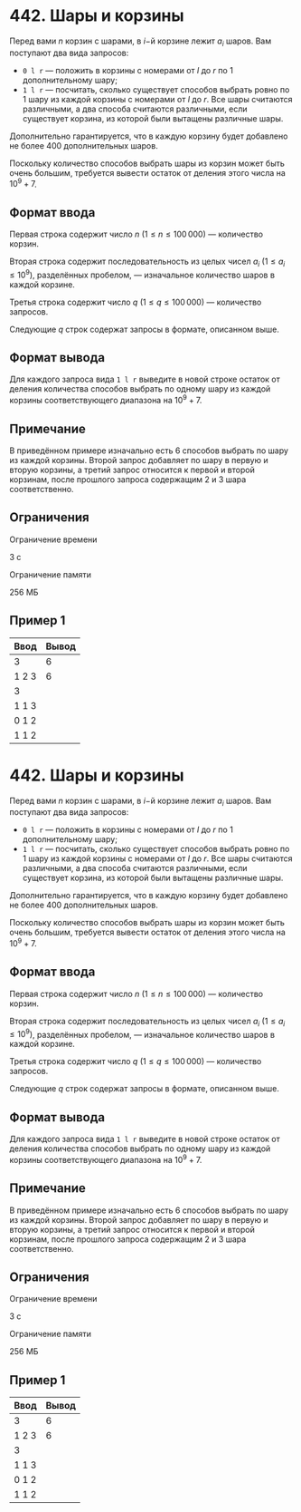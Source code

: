 # 442. Шары и корзины

Перед вами $n$ корзин с шарами, в $i-$й корзине лежит $a_i$ шаров. Вам поступают два вида запросов:

- `0 l r` — положить в корзины с номерами от $l$ до $r$ по 1 дополнительному шару;
- `1 l r` — посчитать, сколько существует способов выбрать ровно по 1 шару из каждой корзины с номерами от $l$ до $r$. Все шары считаются различными, а два способа считаются различными, если существует корзина, из которой были вытащены различные шары.

Дополнительно гарантируется, что в каждую корзину будет добавлено не более 400 дополнительных шаров.

Поскольку количество способов выбрать шары из корзин может быть очень большим, требуется вывести остаток от деления этого числа на $10^9 + 7$.

## Формат ввода

Первая строка содержит число $n$ $(1 \le n \le 100\,000)$ — количество корзин.

Вторая строка содержит последовательность из целых чисел $a_i$ $(1 \le a_i \le 10^9)$, разделённых пробелом, — изначальное количество шаров в каждой корзине.

Третья строка содержит число $q$ $(1 \le q \le 100\,000)$ — количество запросов.

Следующие $q$ строк содержат запросы в формате, описанном выше.

## Формат вывода

Для каждого запроса вида `1 l r` выведите в новой строке остаток от деления количества способов выбрать по одному шару из каждой корзины соответствующего диапазона на $10^9 + 7$.

## Примечание

В приведённом примере изначально есть 6 способов выбрать по шару из каждой корзины. Второй запрос добавляет по шару в первую и вторую корзины, а третий запрос относится к первой и второй корзинам, после прошлого запроса содержащим 2 и 3 шара соответственно.

## Ограничения

Ограничение времени

3 с

Ограничение памяти

256 МБ

## Пример 1

| Ввод  | Вывод |
|-------|-------|
| 3     | 6     |
| 1 2 3 | 6     |
| 3     |       |
| 1 1 3 |       |
| 0 1 2 |       |
| 1 1 2 |       |
# 442. Шары и корзины

Перед вами $n$ корзин с шарами, в $i-$й корзине лежит $a_i$ шаров. Вам поступают два вида запросов:

- `0 l r` — положить в корзины с номерами от $l$ до $r$ по 1 дополнительному шару;
- `1 l r` — посчитать, сколько существует способов выбрать ровно по 1 шару из каждой корзины с номерами от $l$ до $r$. Все шары считаются различными, а два способа считаются различными, если существует корзина, из которой были вытащены различные шары.

Дополнительно гарантируется, что в каждую корзину будет добавлено не более 400 дополнительных шаров.

Поскольку количество способов выбрать шары из корзин может быть очень большим, требуется вывести остаток от деления этого числа на $10^9 + 7$.

## Формат ввода

Первая строка содержит число $n$ $(1 \le n \le 100\,000)$ — количество корзин.

Вторая строка содержит последовательность из целых чисел $a_i$ $(1 \le a_i \le 10^9)$, разделённых пробелом, — изначальное количество шаров в каждой корзине.

Третья строка содержит число $q$ $(1 \le q \le 100\,000)$ — количество запросов.

Следующие $q$ строк содержат запросы в формате, описанном выше.

## Формат вывода

Для каждого запроса вида `1 l r` выведите в новой строке остаток от деления количества способов выбрать по одному шару из каждой корзины соответствующего диапазона на $10^9 + 7$.

## Примечание

В приведённом примере изначально есть 6 способов выбрать по шару из каждой корзины. Второй запрос добавляет по шару в первую и вторую корзины, а третий запрос относится к первой и второй корзинам, после прошлого запроса содержащим 2 и 3 шара соответственно.

## Ограничения

Ограничение времени

3 с

Ограничение памяти

256 МБ

## Пример 1

| Ввод  | Вывод |
|-------|-------|
| 3     | 6     |
| 1 2 3 | 6     |
| 3     |       |
| 1 1 3 |       |
| 0 1 2 |       |
| 1 1 2 |       |
